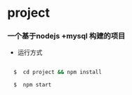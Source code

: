 # project
### 一个基于nodejs +mysql 构建的项目

*  运行方式
```bash
    
  $  cd project && npm install

  $  npm start
```